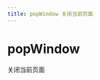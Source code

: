 ```yaml
---
title: popWindow 关闭当前页面
---
```


# popWindow

关闭当前页面

<code src="./demo/popWindow.tsx" hidden />

```tsx | pure
import Bridge from '@ai/birdge';

const bridge = new Bridge();

bridge.popWindow();
bridge.popWindow(1);
```

`bridge.popWindow: (options: ResolveOptions<PopWindowOptions, number>) => Promise<void>`

## PopWindowOptions

| 属性名 | 描述                                                        | 类型     | 默认值 |
| ------ | ----------------------------------------------------------- | -------- | ------ |
| delta  | 返回的页面数<br />如果 `delta` 大于现有页面数, 则返回到首页 | `number` | `1`    |
